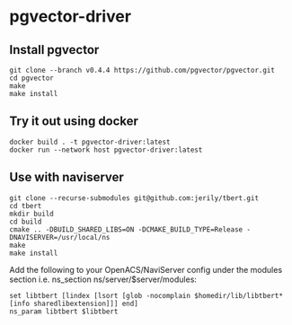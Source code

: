 # pgvector-driver

## Install pgvector
```
git clone --branch v0.4.4 https://github.com/pgvector/pgvector.git
cd pgvector
make
make install
```

## Try it out using docker
```
docker build . -t pgvector-driver:latest
docker run --network host pgvector-driver:latest
```

## Use with naviserver
```
git clone --recurse-submodules git@github.com:jerily/tbert.git
cd tbert
mkdir build
cd build
cmake .. -DBUILD_SHARED_LIBS=ON -DCMAKE_BUILD_TYPE=Release -DNAVISERVER=/usr/local/ns
make
make install
```
Add the following to your OpenACS/NaviServer config under the modules section i.e. ns_section ns/server/$server/modules:
```
set libtbert [lindex [lsort [glob -nocomplain $homedir/lib/libtbert*[info sharedlibextension]]] end]
ns_param libtbert $libtbert
```

